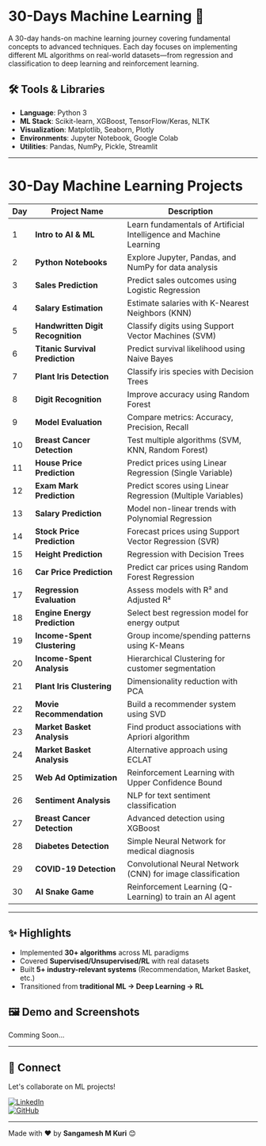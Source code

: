 # 30-Days Machine Learning 🚀

A 30-day hands-on machine learning journey covering fundamental concepts to advanced techniques. Each day focuses on implementing different ML algorithms on real-world datasets—from regression and classification to deep learning and reinforcement learning.

## 🛠️ Tools & Libraries
- **Language**: Python 3  
- **ML Stack**: Scikit-learn, XGBoost, TensorFlow/Keras, NLTK  
- **Visualization**: Matplotlib, Seaborn, Plotly  
- **Environments**: Jupyter Notebook, Google Colab  
- **Utilities**: Pandas, NumPy, Pickle, Streamlit  

---

# 30-Day Machine Learning Projects

| Day  | Project Name                                | Description                                                                 |
|------|--------------------------------------------|-----------------------------------------------------------------------------|
| 1    | **Intro to AI & ML**                       | Learn fundamentals of Artificial Intelligence and Machine Learning           |
| 2    | **Python Notebooks**                       | Explore Jupyter, Pandas, and NumPy for data analysis                        |
| 3    | **Sales Prediction**                       | Predict sales outcomes using Logistic Regression                            |
| 4    | **Salary Estimation**                      | Estimate salaries with K-Nearest Neighbors (KNN)                            |
| 5    | **Handwritten Digit Recognition**          | Classify digits using Support Vector Machines (SVM)                         |
| 6    | **Titanic Survival Prediction**            | Predict survival likelihood using Naive Bayes                               |
| 7    | **Plant Iris Detection**                   | Classify iris species with Decision Trees                                   |
| 8    | **Digit Recognition**                      | Improve accuracy using Random Forest                                        |
| 9    | **Model Evaluation**                       | Compare metrics: Accuracy, Precision, Recall                                |
| 10   | **Breast Cancer Detection**                | Test multiple algorithms (SVM, KNN, Random Forest)                          |
| 11   | **House Price Prediction**                 | Predict prices using Linear Regression (Single Variable)                    |
| 12   | **Exam Mark Prediction**                   | Predict scores using Linear Regression (Multiple Variables)                 |
| 13   | **Salary Prediction**                      | Model non-linear trends with Polynomial Regression                          |
| 14   | **Stock Price Prediction**                 | Forecast prices using Support Vector Regression (SVR)                       |
| 15   | **Height Prediction**                      | Regression with Decision Trees                                              |
| 16   | **Car Price Prediction**                   | Predict car prices using Random Forest Regression                           |
| 17   | **Regression Evaluation**                  | Assess models with R² and Adjusted R²                                       |
| 18   | **Engine Energy Prediction**               | Select best regression model for energy output                              |
| 19   | **Income-Spent Clustering**                | Group income/spending patterns using K-Means                                |
| 20   | **Income-Spent Analysis**                  | Hierarchical Clustering for customer segmentation                           |
| 21   | **Plant Iris Clustering**                  | Dimensionality reduction with PCA                                           |
| 22   | **Movie Recommendation**                   | Build a recommender system using SVD                                        |
| 23   | **Market Basket Analysis**                 | Find product associations with Apriori algorithm                            |
| 24   | **Market Basket Analysis**                 | Alternative approach using ECLAT                                            |
| 25   | **Web Ad Optimization**                    | Reinforcement Learning with Upper Confidence Bound                           |
| 26   | **Sentiment Analysis**                     | NLP for text sentiment classification                                       |
| 27   | **Breast Cancer Detection**                | Advanced detection using XGBoost                                            |
| 28   | **Diabetes Detection**                     | Simple Neural Network for medical diagnosis                                 |
| 29   | **COVID-19 Detection**                     | Convolutional Neural Network (CNN) for image classification                 |
| 30   | **AI Snake Game**                          | Reinforcement Learning (Q-Learning) to train an AI agent                    |

---

## ✨ Highlights
- Implemented **30+ algorithms** across ML paradigms  
- Covered **Supervised/Unsupervised/RL** with real datasets  
- Built **5+ industry-relevant systems** (Recommendation, Market Basket, etc.)  
- Transitioned from **traditional ML → Deep Learning → RL**  

## 🖼️ Demo and Screenshots

Comming Soon...


---

## 🤝 Connect  
Let's collaborate on ML projects!  

[![LinkedIn](https://img.shields.io/badge/LinkedIn-Sangamesh_M_Kuri-blue)](https://www.linkedin.com/in/sangamesh-m-kuri-034682366)  
[![GitHub](https://img.shields.io/badge/GitHub-Follow-lightgrey)](https://github.com/yourusername)  

---
Made with ❤️ by **Sangamesh M Kuri** 😊  
